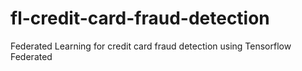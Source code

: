 # fl-credit-card-fraud-detection
Federated Learning for credit card fraud detection using Tensorflow Federated
